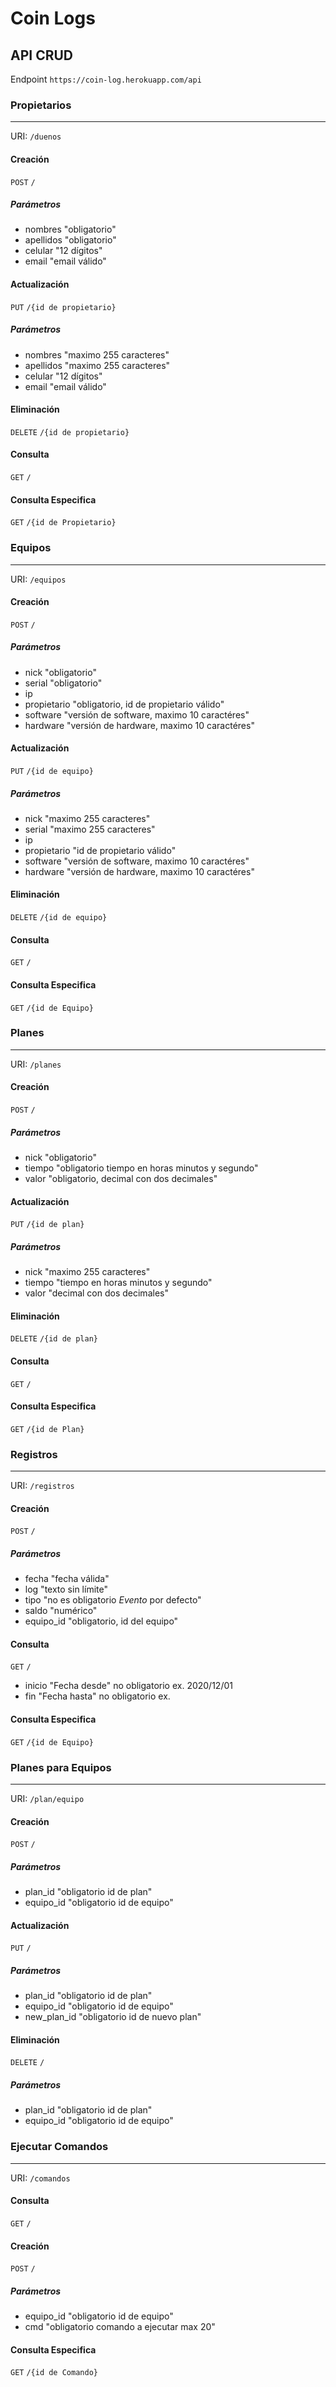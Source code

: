 # Coin Logs

## API CRUD
Endpoint `https://coin-log.herokuapp.com/api`
### Propietarios
---
URI: ``/duenos``
#### Creación
``POST``
``/``
##### Parámetros
- nombres "obligatorio"
- apellidos "obligatorio"
- celular "12 dígitos"
- email "email válido"
#### Actualización
``PUT``
``/{id de propietario}``
##### Parámetros
- nombres "maximo 255 caracteres"
- apellidos "maximo 255 caracteres"
- celular "12 dígitos"
- email "email válido"

#### Eliminación
``DELETE``
``/{id de propietario}``

#### Consulta
``GET``
``/``
#### Consulta Especifica
``GET``
``/{id de Propietario}``

### Equipos
---
URI: ``/equipos``
#### Creación
``POST``
``/``
##### Parámetros
- nick "obligatorio"
- serial "obligatorio"
- ip 
- propietario "obligatorio, id de propietario válido"
- software "versión de software, maximo 10 caractéres"
- hardware "versión de hardware, maximo 10 caractéres"
#### Actualización
``PUT``
``/{id de equipo}``
##### Parámetros
- nick "maximo 255 caracteres"
- serial "maximo 255 caracteres"
- ip
- propietario "id de propietario válido"
- software "versión de software, maximo 10 caractéres"
- hardware "versión de hardware, maximo 10 caractéres"

#### Eliminación
``DELETE``
``/{id de equipo}``

#### Consulta
``GET``
``/``

#### Consulta Especifica
``GET``
``/{id de Equipo}``

### Planes
---
URI: ``/planes``
#### Creación
``POST``
``/``
##### Parámetros
- nick "obligatorio"
- tiempo "obligatorio tiempo en horas minutos y segundo" 
- valor "obligatorio, decimal con dos decimales"
#### Actualización
``PUT``
``/{id de plan}``
##### Parámetros
- nick "maximo 255 caracteres"
- tiempo "tiempo en horas minutos y segundo"
- valor "decimal con dos decimales"

#### Eliminación
``DELETE``
``/{id de plan}``

#### Consulta
``GET``
``/``

#### Consulta Especifica
``GET``
``/{id de Plan}``

### Registros
---
URI: ``/registros``
#### Creación
``POST``
``/``
##### Parámetros
- fecha "fecha válida"
- log "texto sin límite"
- tipo "no es obligatorio _Evento_ por defecto"
- saldo "numérico"
- equipo_id "obligatorio, id del equipo"

#### Consulta
``GET``
``/``
- inicio "Fecha desde" no obligatorio ex. 2020/12/01
- fin "Fecha hasta" no obligatorio ex.

#### Consulta Especifica
``GET``
``/{id de Equipo}``

### Planes para Equipos
---
URI: ``/plan/equipo``
#### Creación
``POST``
``/``
##### Parámetros
- plan_id "obligatorio id de plan"
- equipo_id "obligatorio id de equipo"

#### Actualización
``PUT``
``/``
##### Parámetros
- plan_id "obligatorio id de plan"
- equipo_id "obligatorio id de equipo"
- new_plan_id "obligatorio id de nuevo plan"

#### Eliminación
``DELETE``
``/``
##### Parámetros
- plan_id "obligatorio id de plan"
- equipo_id "obligatorio id de equipo"

### Ejecutar Comandos
---
URI: ``/comandos``
#### Consulta
``GET``
``/``
#### Creación
``POST``
``/``
##### Parámetros
- equipo_id "obligatorio id de equipo"
- cmd "obligatorio comando a ejecutar max 20"
#### Consulta Especifica
``GET``
``/{id de Comando}``
